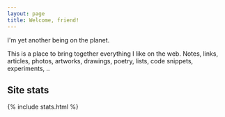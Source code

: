 ```yaml
---
layout: page
title: Welcome, friend!
---
```


I'm yet another being on the planet. 

This is a place to bring together everything I like on the web. Notes, links, articles, photos, artworks, drawings, poetry, lists, code snippets, experiments, ..

## Site stats 

{% include stats.html  %}
